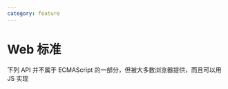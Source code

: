 ```yaml
---
category: feature
---
```


# Web 标准

下列 API 并不属于 ECMAScript 的一部分，但被大多数浏览器提供，而且可以用 JS 实现

<AutoCatalog />

